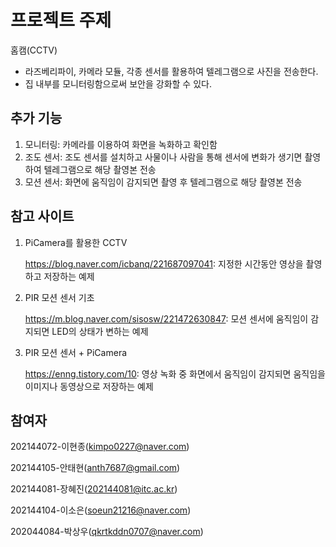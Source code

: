 # 프로젝트 주제
홈캠(CCTV)
- 라즈베리파이, 카메라 모듈, 각종 센서를 활용하여 텔레그램으로 사진을 전송한다.
- 집 내부를 모니터링함으로써 보안을 강화할 수 있다.

## 추가 기능
1. 모니터링: 카메라를 이용하여 화면을 녹화하고 확인함
2. 조도 센서: 조도 센서를 설치하고 사물이나 사람을 통해 센서에 변화가 생기면 촬영하여 텔레그램으로 해당 촬영본 전송
3. 모션 센서: 화면에 움직임이 감지되면 촬영 후 텔레그램으로 해당 촬영본 전송

## 참고 사이트      
  1. PiCamera를 활용한 CCTV

     https://blog.naver.com/icbanq/221687097041: 지정한 시간동안 영상을 촬영하고 저장하는 예제

  2. PIR 모션 센서 기초
     
     https://m.blog.naver.com/sisosw/221472630847: 모션 센서에 움직임이 감지되면 LED의 상태가 변하는 예제

  3. PIR 모션 센서 + PiCamera

     https://enng.tistory.com/10: 영상 녹화 중 화면에서 움직임이 감지되면 움직임을 이미지나 동영상으로 저장하는 예제
       
## 참여자
202144072-이현종(kimpo0227@naver.com)

202144105-안태현(anth7687@gmail.com)

202144081-장혜진(202144081@itc.ac.kr)

202144104-이소은(soeun21216@naver.com)

202044084-박상우(qkrtkddn0707@naver.com)
